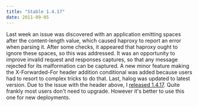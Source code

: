 ```yaml
---
title: "Stable 1.4.17"
date: 2011-09-05
---
```


Last week an issue was discovered with an application emitting spaces after the content-length value, which caused haproxy to report an error when parsing it. After some checks, it appeared that haproxy ought to ignore these spaces, so this was addressed. It was an opportunity to improve invalid request and responses captures, so that any message rejected for its malformation can be captured. A new minor feature making the X-Forwarded-For header addition conditional was added because users had to resort to complex tricks to do that. Last, halog was updated to latest version. Due to the issue with the header above, I [released 1.4.17](/download/1.4/src/). Quite frankly most users don't need to upgrade. However it's better to use this one for new deployments.

